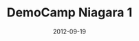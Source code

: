 ---
title: 'DemoCamp Niagara 1'
organizer: 'Software Niagara'
organizerUrl: 'http://www.softwareniagara.com'
registration: 'http://democampniagara.eventbrite.com/'
date: '2012-09-19'
time: 'September 19, 2012 6:30PM - 9:30PM'
venue: 'On the Front Cafe & Eatery'
address: '30 Front Street South, Thorold, ON L2V 1W9'
tags: ['democamp']
type: 'single'
---